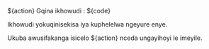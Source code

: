 ${action} Gqina ikhowudi : ${code}

Ikhowudi yokuqinisekisa iya kuphelelwa ngeyure enye.

Ukuba awusifakanga isicelo ${action} nceda ungayihoyi le imeyile.

